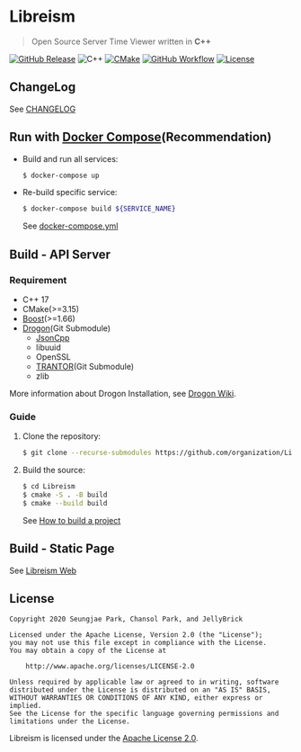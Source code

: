 # Libreism

> Open Source Server Time Viewer written in **C++**

[![GitHub Release](https://img.shields.io/github/v/release/organization/Libreism?logo=github&logoColor=white&style=for-the-badge)](https://github.com/organization/Libreism/releases/)
![C++](https://img.shields.io/badge/c++-17-00599C?logo=c%2B%2B&logoColor=white&style=for-the-badge)
[![CMake](https://img.shields.io/badge/cmake->=3.15-064F8C?logo=cmake&logoColor=white&style=for-the-badge)](https://cmake.org/)
[![GitHub Workflow](https://img.shields.io/github/workflow/status/organization/Libreism/C++?logo=github&logoColor=white&style=for-the-badge)](https://github.com/organization/Libreism/actions)
[![License](https://img.shields.io/github/license/organization/Libreism?style=for-the-badge)](./LICENSE)

## ChangeLog

See [CHANGELOG](./CHANGELOG.md)

## Run with [Docker Compose](https://docs.docker.com/compose/)(Recommendation)

- Build and run all services:

    ```bash
    $ docker-compose up
    ```

- Re-build specific service:

    ```bash
    $ docker-compose build ${SERVICE_NAME}
    ```

    See [docker-compose.yml](./docker-compose.yml)

## Build - API Server

### Requirement

- C++ 17
- CMake(>=3.15)
- [Boost](https://www.boost.org/)(>=1.66)
- [Drogon](https://github.com/an-tao/drogon)(Git Submodule)
  - [JsonCpp](https://github.com/open-source-parsers/jsoncpp)
  - libuuid
  - OpenSSL
  - [TRANTOR](https://github.com/an-tao/trantor)(Git Submodule)
  - zlib

More information about Drogon Installation, see [Drogon Wiki](https://github.com/an-tao/drogon/wiki/02-Installation).

### Guide

1. Clone the repository:

    ```bash
    $ git clone --recurse-submodules https://github.com/organization/Libreism.git
    ```

2. Build the source:

    ```bash
    $ cd Libreism
    $ cmake -S . -B build
    $ cmake --build build
    ```

    See [How to build a project](https://cliutils.gitlab.io/modern-cmake/chapters/intro/running.html)

## Build - Static Page

See [Libreism Web](./web/README.md)

## License

```text
Copyright 2020 Seungjae Park, Chansol Park, and JellyBrick

Licensed under the Apache License, Version 2.0 (the "License");
you may not use this file except in compliance with the License.
You may obtain a copy of the License at

    http://www.apache.org/licenses/LICENSE-2.0

Unless required by applicable law or agreed to in writing, software
distributed under the License is distributed on an "AS IS" BASIS,
WITHOUT WARRANTIES OR CONDITIONS OF ANY KIND, either express or implied.
See the License for the specific language governing permissions and
limitations under the License.
```

Libreism is licensed under the [Apache License 2.0](./LICENSE).
